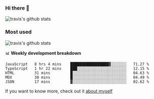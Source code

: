 ### Hi there 👋

<!--
**HondryTravis/HondryTravis** is a ✨ _special_ ✨ repository because its `README.md` (this file) appears on your GitHub profile.

Here are some ideas to get you started:

- 🔭 I’m currently working on ...
- 🌱 I’m currently learning ...
- 👯 I’m looking to collaborate on ...
- 🤔 I’m looking for help with ...
- 💬 Ask me about ...
- 📫 How to reach me: ...
- 😄 Pronouns: ...
- ⚡ Fun fact: ...
-->

![travis's github stats](https://github-readme-stats.vercel.app/api?username=HondryTravis&hide=stars)
### Most used
![travis's github stats](https://github-readme-stats.anuraghazra1.vercel.app/api/top-langs/?username=HondryTravis&layout=compact&hide_title=true)

📊 **Weekly development breakdown**

<!--START_SECTION:waka-->
```text
JavaScript   8 hrs 4 mins    █████████████████▓░░░░░░░   71.27 % 
TypeScript   1 hr 22 mins    ███░░░░░░░░░░░░░░░░░░░░░░   12.15 % 
HTML         31 mins         █░░░░░░░░░░░░░░░░░░░░░░░░   04.63 % 
MDX          30 mins         █░░░░░░░░░░░░░░░░░░░░░░░░   04.49 % 
JSON         17 mins         ▓░░░░░░░░░░░░░░░░░░░░░░░░   02.62 % 
```
<!--END_SECTION:waka-->

If you want to know more, check out it [about myself](https://hondrytravis.github.io/)
